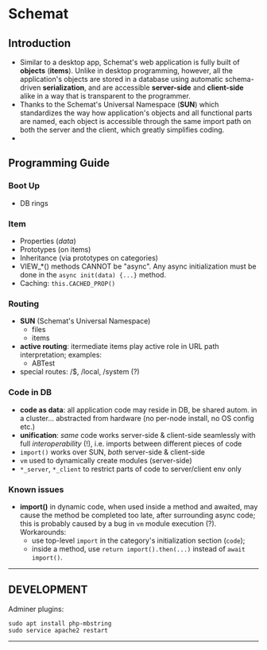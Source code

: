 # Schemat

## Introduction

- Similar to a desktop app, Schemat's web application is fully built of **objects** (**items**).
  Unlike in desktop programming, however, all the application's objects are stored in a database using automatic
  schema-driven **serialization**, and are accessible **server-side** and **client-side** alike in a way 
  that is transparent to the programmer.
- Thanks to the Schemat's Universal Namespace (**SUN**) which standardizes the way how application's objects 
  and all functional parts are named, each object is accessible through the same import path on both the server
  and the client, which greatly simplifies coding. 
- 


## Programming Guide

### Boot Up

- DB rings

### Item

- Properties (_data_)
- Prototypes (on items)
- Inheritance (via prototypes on categories)
- VIEW_*() methods CANNOT be "async". Any async initialization
  must be done in the `async init(data) {...}` method.
- Caching: `this.CACHED_PROP()`

### Routing

- **SUN** (Schemat's Universal Namespace)
  - files
  - items
- **active routing**: itermediate items play active role in URL path interpretation; examples:
  - ABTest
- special routes: /$, /local, /system (?)

### Code in DB

- **code as data**: all application code may reside in DB, be shared autom. in a cluster...
  abstracted from hardware (no per-node install, no OS config etc.)
- **unification**: *same* code works server-side & client-side seamlessly 
  with full *interoperability* (!), i.e. imports between different pieces of code
- `import()` works over SUN, *both* server-side & client-side 
- `vm` used to dynamically create modules (server-side)
- `*_server`, `*_client` to restrict parts of code to server/client env only

### Known issues

- **import()** in dynamic code, when used inside a method and awaited,
may cause the method be completed too late, after surrounding async code;
this is probably caused by a bug in `vm` module execution (?).
Workarounds:
  - use top-level `import` in the category's initialization section (`code`);
  - inside a method, use `return import().then(...)` instead of `await import()`.


---
## DEVELOPMENT

Adminer plugins:
  
    sudo apt install php-mbstring
    sudo service apache2 restart

---

